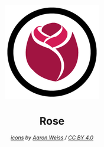 <div align="center"><img height="256" src="https://raw.githubusercontent.com/rose-lang/rose-icons/efcc218832d65970a47bed597ee11cecd3d1cc3c/png/encircled-rose.png" /></div>
<h1 align="center"><strong>Rose</strong></h1>
<p align="center"><em><a href="https://github.com/rose-lang/rose-icons">icons</a> by <a href="https://github.com/aatxe">Aaron Weiss</a> / <a href="https://creativecommons.org/licenses/by/4.0/">CC BY 4.0</a></em></p>
